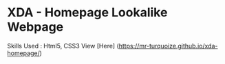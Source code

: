 # XDA - Homepage Lookalike Webpage
Skills Used : Html5, CSS3
View [Here] (https://mr-turquoize.github.io/xda-homepage/)
